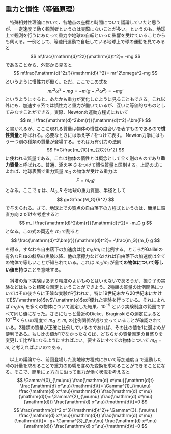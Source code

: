
## 重力と慣性（等価原理）

　特殊相対性理論において、各地点の座標と時間について議論していたと思うが、一定速度で動く観測者というのは実際にないことが多い。というのも、地球上で観測を行うにあたって重力や地球の自転といった影響を受けていることからも伺える。一例として、等速円運動で自転している地球上で球の運動を見てみると
$$
    m\frac{\mathrm{d}^2z}{\mathrm{d}t^2}=
    -mg
$$
であることから、外部から見ると
$$
    m\frac{\mathrm{d}^2z'}{\mathrm{d}t'^2}=
    mr^2\omega^2-mg
$$
というように慣性力が働く。ただ、ここでこの式を
$$
    mr^2\omega^2-mg=-m(g-r^2\omega^2)=-mg'
$$
というようにすると、あたかも重力が変化したように見ることもできる。これ以外にも、加速する系では慣性力と重力が働いているが、互いに等価的なものとしてみなすことができる。実際、Newtonの運動方程式において
$$
    m_I
    \frac{\mathrm{d}^2\bm{r}}{\mathrm{d}t^2}=\bm{F}
$$
と書かれるが、ここに現れる質量は物体の慣性の度合いを表すものであるので**慣性質量**と呼ばれる。必要なときには添え字 $I$ をつけて表す。 Newton力学にはもう一つ別の種類の質量が登場する。それは万有引力の法則
$$
    F=G\frac{m_{1G}m_{2G}}{r^2}
$$
に使われる質量である。これは物体の慣性とは概念として全く別のものであり**重力質量**と呼ばれる。普通、添え字 $G$ をつけて慣性質量と区別する。上記の式によれば、地球表面で重力質量 $m_G$ の物体が受ける重力は
$$
    F=m_G g
$$ 
となる。ここで $g$ は、$M_G,R$ を地球の重力質量、半径として
$$
    g=G\frac{M_G}{R^2}
$$
で与えられる。さて、地球上での質点の自由落下の方程式というのは、簡単に鉛直方向 $z$ だけを考慮すると
$$
    m_I
    \frac{\mathrm{d}^2\bm{r}}{\mathrm{d}t^2}=
    -m_G g
$$
となる。この式の両辺を $m_I$ で割ると
$$
    \frac{\mathrm{d}^2\bm{r}}{\mathrm{d}t^2}=
    -\frac{m_G}{m_I} g
$$
を得る。すなわち自由落下の加速度は比 $m_G/m_I$ に比例する。ところがGalileiの有名なPisaの斜塔の実験以降、他の摩擦力などなければ自由落下の加速度は全ての物体で等しいことが知られている。これは $m_G/m_I$ が**全ての物体について等しい値を持つ**ことを意味する。

　斜塔の落下実験はあまり精度のよいものとはいえないであろうが、振り子の実験などはもっと精密な測定ということができよう。2種類の質量の比例関係についてはその後さらに正確な実験が行われた。特に19世紀末から20世紀末にかけてE$\"\mathrm{o}$tv$\"\mathrm{o}$sが優れた実験を行っている。それによれば $m_G/m_I$ を多くの物体について測定した結果、$10^{-9}$ という実験制度の範囲ですべて同じ値になった。さらにもっと最近のDicke、Braginskiらの測定によると$10^{-12}$くらいの精度で $m_G$ と $m_I$ の比例関係が成り立っていることが確認されている。2種類の質量が正確に比例しているのであれば、その比の値を1に選ぶのが便利である。もし比の値が1でなかったならば、どちらかの質量測定の目盛りを変更して比が1になるようにすればよい。要するにすべての物体について $m_G=m_I$ と考えればよいのである。

　以上の議論から、前回登場した測地線方程式において等加速度 $g$ で運動した時の計量を求めることで重力の影響を含めた変換を求めることができることになる。そこで、簡単に $z$ 方向に沿って重力が働く状況を考えると
$$
    \Gamma^{0}_{\mu\nu}
    \frac{\mathrm{d} x^\mu}{\mathrm{d}t}
    \frac{\mathrm{d} x^\nu}{\mathrm{d}t}=
    \Gamma^{1}_{\mu\nu}
    \frac{\mathrm{d} x^\mu}{\mathrm{d}t}
    \frac{\mathrm{d} x^\nu}{\mathrm{d}t}=
    \Gamma^{2}_{\mu\nu}
    \frac{\mathrm{d} x^\mu}{\mathrm{d}t}
    \frac{\mathrm{d} x^\nu}{\mathrm{d}t}=0
$$
$$
    \frac{\mathrm{d}^2 x^3}{\mathrm{d}t^2}+
    \Gamma^{3}_{\mu\nu}
    \frac{\mathrm{d} x^\mu}{\mathrm{d}t}
    \frac{\mathrm{d} x^\nu}{\mathrm{d}t}=
    -g+
    \Gamma^{3}_{\mu\nu}
    \frac{\mathrm{d} x^\mu}{\mathrm{d}t}
    \frac{\mathrm{d} x^\nu}{\mathrm{d}t}=0
$$